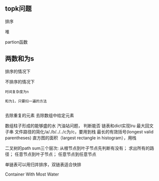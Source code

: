 ## topk问题
排序

堆

partion函数



## 两数和为s

排序的情况下

不排序的情况下

    时间复杂度为n
    
    和为1，只要扫一遍的方法
    
    
##

去除重复的元素
去除数组中给定元素

数组柱子形成的能够盛的水
汽油站问题， 判断能否
链表和dict实现lru
最大回文子串
文件路径的简化/a/./b/../../c为/c，要用到栈
最长的有效括号(longest valid parentheses)
直方图的面积（largest rectangle in histogram），用栈

二叉树的path sum三个层次: 从根节点到叶子节点先判断有没有； 求出所有的路径； 任意节点到叶子节点； 任意节点到任意节点

单链表可以用归并排序，双链表适合快排

Container With Most Water